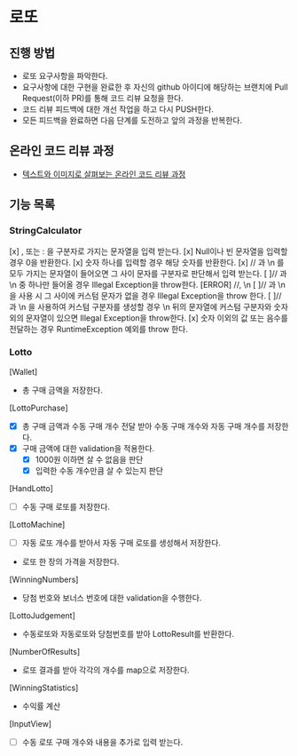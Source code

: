 # 로또

## 진행 방법

* 로또 요구사항을 파악한다.
* 요구사항에 대한 구현을 완료한 후 자신의 github 아이디에 해당하는 브랜치에 Pull Request(이하 PR)를 통해 코드 리뷰 요청을 한다.
* 코드 리뷰 피드백에 대한 개선 작업을 하고 다시 PUSH한다.
* 모든 피드백을 완료하면 다음 단계를 도전하고 앞의 과정을 반복한다.

## 온라인 코드 리뷰 과정

* [텍스트와 이미지로 살펴보는 온라인 코드 리뷰 과정](https://github.com/next-step/nextstep-docs/tree/master/codereview)

## 기능 목록

### StringCalculator
[x] , 또는 : 을 구분자로 가지는 문자열을 입력 받는다.
[x] Null이나 빈 문자열을 입력할 경우 0을 반환한다.
[x] 숫자 하나를 입력할 경우 해당 숫자를 반환한다.
[x] // 과 \n 를 모두 가지는 문자열이 들어오면 그 사이 문자를 구분자로 판단해서 입력 받는다.
[ ]// 과 \n 중 하나만 들어올 경우 Illegal Exception을 throw한다. [ERROR]  //, \n
[ ]// 과 \n 을 사용 시 그 사이에 커스텀 문자가 없을 경우 Illegal Exception을 throw 한다.
[ ]// 과 \n 을 사용하여 커스텀 구분자를 생성할 경우 \n 뒤의 문자열에 커스텀 구분자와 숫자 외의 문자열이 있으면 Illegal Exception을 throw한다.
[x] 숫자 이외의 값 또는 음수를 전달하는 경우 RuntimeException 예외를 throw 한다.

### Lotto
[Wallet]
- 총 구매 금액을 저장한다.

[LottoPurchase]

- [x] 총 구매 금액과 수동 구매 개수 전달 받아 수동 구매 개수와 자동 구매 개수를 저장한다.
- [x] 구매 금액에 대한 validation을 적용한다.
    - [x] 1000원 이하면 살 수 없음을 판단
    - [x] 입력한 수동 개수만큼 살 수 있는지 판단

[HandLotto]
- [ ] 수동 구매 로또를 저장한다.

[LottoMachine]
- [ ] 자동 로또 개수를 받아서 자동 구매 로또를 생성해서 저장한다.
- 로또 한 장의 가격을 저장한다.

[WinningNumbers]
- 당첨 번호와 보너스 번호에 대한 validation을 수행한다.

[LottoJudgement]
- 수동로또와 자동로또와 당첨번호를 받아 LottoResult를 반환한다.

[NumberOfResults]
- 로또 결과를 받아 각각의 개수를 map으로 저장한다.

[WinningStatistics]
- 수익률 계산

[InputView]
- [ ] 수동 로또 구매 개수와 내용을 추가로 입력 받는다.